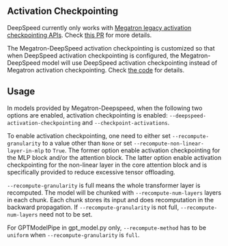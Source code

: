 ## Activation Checkpointing
DeepSpeed currently only works with [Megatron legacy activation checkpointing APIs](https://github.com/microsoft/Megatron-DeepSpeed/blob/main/megatron/arguments.py#L840-L850). Check [this PR](https://github.com/microsoft/Megatron-DeepSpeed/pull/235/commits/008795f7832220b4d7ea5d29b1719923c9ac16b8) for more details.

The Megatron-DeepSpeed activation checkpointing is customized so that when DeepSpeed activation checkpointing is configured, the Megatron-DeepSpeed model will use DeepSpeed activation checkpointing instead of Megatron activation checkpointing. Check [the code](https://github.com/microsoft/Megatron-DeepSpeed/blob/7eb36a11b3a9c48ed07b93692ccf22bfb5577f7e/megatron/core/tensor_parallel/random.py#L323-L330) for details.

## Usage
In models provided by Megatron-Deepspeed, when the following two options are enabled, activation checkpointing is enabled: `--deepspeed-activation-checkpointing` and `--checkpoint-activations`.

To enable activation checkpointing, one need to either set `--recompute-granularity` to a value other than `None` or set `--recompute-non-linear-layer-in-mlp` to `True`. The former option enable activation checkpointing for the MLP block and/or the attention block. The latter option enable activation checkpointing for the non-linear layer in the core attention block and is specifically provided to reduce excessive tensor offloading.

`--recompute-granularity` is full means the whole transformer layer is recomputed. The model will be chunked with `--recompute-num-layers` layers in each chunk. Each chunk stores its input and does recomputation in the backward propagation. If `--recompute-granularity` is not full, `--recompute-num-layers` need not to be set.

For GPTModelPipe in gpt_model.py only, `--recompute-method` has to be `uniform` when  `--recompute-granularity` is `full`.
